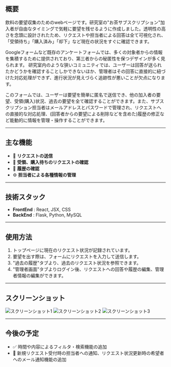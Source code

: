 ## 概要

飲料の要望収集のためのwebページです。研究室の"お茶サブスクリプション"加入者が自由なタイミングで気軽に要望を残せるように作成しました。透明性の高さを念頭に設計されたため、リクエストや担当者による回答は全て可視化され、「受領待ち」「購入済み」「却下」など現在の状況をすぐに確認できます。

Googleフォームなど既存のアンケートフォームでは、多くの対象者からの情報を集積するために提供されており、第三者からの秘匿性を保つデザインが多く見られます。
研究室内のような狭いコミュニティでは、ユーザーは回答が送られたかどうかを確認することしかできないほか、管理者はその回答に直接的に紐づけた対応処理ができず、進行状況が見えづらく追跡性が悪いことが欠点になります。

このフォームでは、ユーザーは要望を簡単に匿名で送信でき、他の加入者の要望、受領(購入)状況、過去の要望を全て確認することができます。また、サブスクリプション担当者はメールアドレスとパスワードで管理され、リクエストへの直接的な対応処理、(回答者からの要望による削除などを含めた)履歴の修正など能動的に情報を管理・操作することができます。

---

## 主な機能

- 📝 **リクエストの送信**
- 📱 **受領、購入待ちのリクエストの確認**
- 💾 **履歴の確認**
- ⚙️ **担当者による各種情報の管理**

---

## 技術スタック

- **FrontEnd** : React, JSX, CSS
- **BackEnd** : Flask, Python, MySQL

---

## 使用方法

1. トップページに現在のリクエスト状況が記録されています。
2. 要望を出す際は、フォームにリクエストを入力して送信します。
3. "過去の履歴"タブより、過去のリクエスト状況を参照できます。
4. "管理者画面"タブよりログイン後、リクエストへの回答や履歴の編集、管理者情報の編集ができます。

---

## スクリーンショット

![スクリーンショット1](../assets/img/form/1.png)
![スクリーンショット2](../assets/img/form/2.png)
![スクリーンショット3](../assets/img/form/3.png)

---

## 今後の予定

- ✅ 時間や内容によるフィルタ・検索機能の追加
- 📩 新規リクエスト受付時の担当者への通知、リクエスト状況更新時の希望者へのメール通知機能の追加